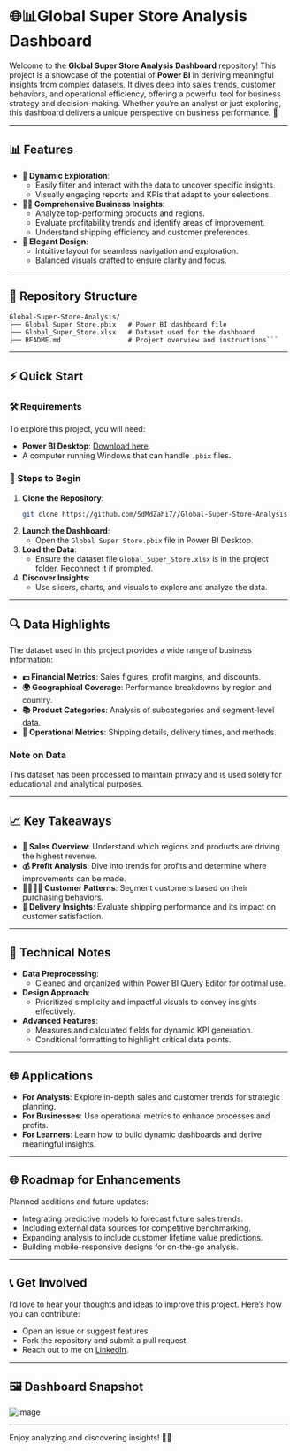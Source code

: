 
# 🌐📊Global Super Store Analysis Dashboard

Welcome to the **Global Super Store Analysis Dashboard** repository! This project is a showcase of the potential of **Power BI** in deriving meaningful insights from complex datasets. It dives deep into sales trends, customer behaviors, and operational efficiency, offering a powerful tool for business strategy and decision-making. Whether you’re an analyst or just exploring, this dashboard delivers a unique perspective on business performance. 🚀

---

## 📊 Features

- **🔄 Dynamic Exploration**:  
  - Easily filter and interact with the data to uncover specific insights.  
  - Visually engaging reports and KPIs that adapt to your selections.  
- **👨‍💼 Comprehensive Business Insights**:  
  - Analyze top-performing products and regions.  
  - Evaluate profitability trends and identify areas of improvement.  
  - Understand shipping efficiency and customer preferences.  
- **🎨 Elegant Design**:  
  - Intuitive layout for seamless navigation and exploration.  
  - Balanced visuals crafted to ensure clarity and focus.

---

## 📂 Repository Structure

```
Global-Super-Store-Analysis/
├── Global Super Store.pbix   # Power BI dashboard file
├── Global_Super_Store.xlsx   # Dataset used for the dashboard
├── README.md                 # Project overview and instructions```
```
---

## ⚡ Quick Start

### 🛠️ Requirements

To explore this project, you will need:
- **Power BI Desktop**: [Download here](https://powerbi.microsoft.com/desktop/).
- A computer running Windows that can handle `.pbix` files.

### 🚀 Steps to Begin

1. **Clone the Repository**:  
   ```bash
   git clone https://github.com/SdMdZahi7//Global-Super-Store-Analysis.git
   ```
2. **Launch the Dashboard**:  
   - Open the `Global Super Store.pbix` file in Power BI Desktop.  
3. **Load the Data**:  
   - Ensure the dataset file `Global_Super_Store.xlsx` is in the project folder. Reconnect it if prompted.
4. **Discover Insights**:  
   - Use slicers, charts, and visuals to explore and analyze the data. 

---

## 🔍 Data Highlights

The dataset used in this project provides a wide range of business information:
- **💵 Financial Metrics**: Sales figures, profit margins, and discounts.  
- **🌍 Geographical Coverage**: Performance breakdowns by region and country.  
- **📚 Product Categories**: Analysis of subcategories and segment-level data.  
- **🚚 Operational Metrics**: Shipping details, delivery times, and methods.  

### Note on Data
This dataset has been processed to maintain privacy and is used solely for educational and analytical purposes.

---

## 📈 Key Takeaways

- **🔄 Sales Overview**: Understand which regions and products are driving the highest revenue.
- **💰 Profit Analysis**: Dive into trends for profits and determine where improvements can be made.
- **👨‍👩‍👧‍👦 Customer Patterns**: Segment customers based on their purchasing behaviors.
- **🚚 Delivery Insights**: Evaluate shipping performance and its impact on customer satisfaction.

---

## 🔧 Technical Notes

- **Data Preprocessing**:  
  - Cleaned and organized within Power BI Query Editor for optimal use.  
- **Design Approach**:  
  - Prioritized simplicity and impactful visuals to convey insights effectively.  
- **Advanced Features**:  
  - Measures and calculated fields for dynamic KPI generation.  
  - Conditional formatting to highlight critical data points.  

---

## 🌐 Applications

- **For Analysts**: Explore in-depth sales and customer trends for strategic planning.  
- **For Businesses**: Use operational metrics to enhance processes and profits.  
- **For Learners**: Learn how to build dynamic dashboards and derive meaningful insights.

---

## 🌐 Roadmap for Enhancements

Planned additions and future updates:
- Integrating predictive models to forecast future sales trends.  
- Including external data sources for competitive benchmarking.  
- Expanding analysis to include customer lifetime value predictions.  
- Building mobile-responsive designs for on-the-go analysis.

---

## 📞 Get Involved

I’d love to hear your thoughts and ideas to improve this project. Here’s how you can contribute:
- Open an issue or suggest features.
- Fork the repository and submit a pull request.
- Reach out to me on [LinkedIn](https://linkedin.com/in/syed-muhammed-zahi/).

---

## 🖼️ Dashboard Snapshot

![image](https://github.com/user-attachments/assets/fb0ab9ce-4675-484f-80f9-75f5aea46850)

---


Enjoy analyzing and discovering insights! 🎉🚀

